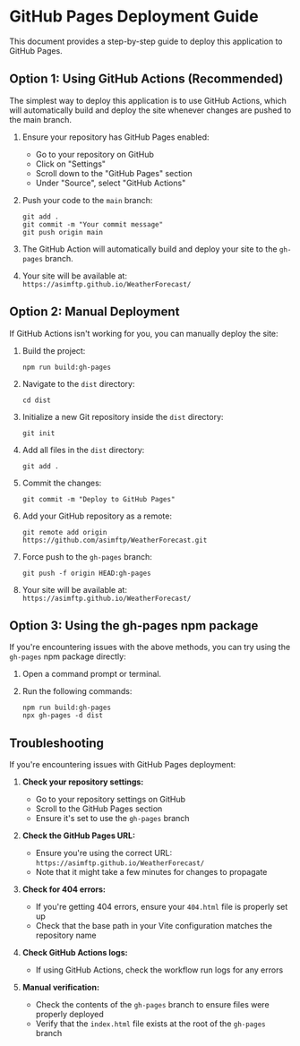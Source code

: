 # GitHub Pages Deployment Guide

This document provides a step-by-step guide to deploy this application to GitHub Pages.

## Option 1: Using GitHub Actions (Recommended)

The simplest way to deploy this application is to use GitHub Actions, which will automatically build and deploy the site whenever changes are pushed to the main branch.

1. Ensure your repository has GitHub Pages enabled:
   - Go to your repository on GitHub
   - Click on "Settings"
   - Scroll down to the "GitHub Pages" section
   - Under "Source", select "GitHub Actions"

2. Push your code to the `main` branch:
   ```
   git add .
   git commit -m "Your commit message"
   git push origin main
   ```

3. The GitHub Action will automatically build and deploy your site to the `gh-pages` branch.

4. Your site will be available at: `https://asimftp.github.io/WeatherForecast/`

## Option 2: Manual Deployment

If GitHub Actions isn't working for you, you can manually deploy the site:

1. Build the project:
   ```
   npm run build:gh-pages
   ```

2. Navigate to the `dist` directory:
   ```
   cd dist
   ```

3. Initialize a new Git repository inside the `dist` directory:
   ```
   git init
   ```

4. Add all files in the `dist` directory:
   ```
   git add .
   ```

5. Commit the changes:
   ```
   git commit -m "Deploy to GitHub Pages"
   ```

6. Add your GitHub repository as a remote:
   ```
   git remote add origin https://github.com/asimftp/WeatherForecast.git
   ```

7. Force push to the `gh-pages` branch:
   ```
   git push -f origin HEAD:gh-pages
   ```

8. Your site will be available at: `https://asimftp.github.io/WeatherForecast/`

## Option 3: Using the gh-pages npm package

If you're encountering issues with the above methods, you can try using the `gh-pages` npm package directly:

1. Open a command prompt or terminal.

2. Run the following commands:
   ```
   npm run build:gh-pages
   npx gh-pages -d dist
   ```

## Troubleshooting

If you're encountering issues with GitHub Pages deployment:

1. **Check your repository settings:**
   - Go to your repository settings on GitHub
   - Scroll to the GitHub Pages section
   - Ensure it's set to use the `gh-pages` branch

2. **Check the GitHub Pages URL:**
   - Ensure you're using the correct URL: `https://asimftp.github.io/WeatherForecast/`
   - Note that it might take a few minutes for changes to propagate

3. **Check for 404 errors:**
   - If you're getting 404 errors, ensure your `404.html` file is properly set up
   - Check that the base path in your Vite configuration matches the repository name

4. **Check GitHub Actions logs:**
   - If using GitHub Actions, check the workflow run logs for any errors

5. **Manual verification:**
   - Check the contents of the `gh-pages` branch to ensure files were properly deployed
   - Verify that the `index.html` file exists at the root of the `gh-pages` branch 